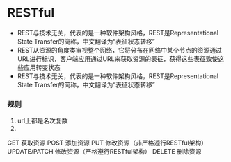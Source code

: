 

# RESTful

- REST与技术无关，代表的是一种软件架构风格，REST是Representational State Transfer的简称，中文翻译为“表征状态转移”
- REST从资源的角度类审视整个网络，它将分布在网络中某个节点的资源通过URL进行标识，客户端应用通过URL来获取资源的表征，获得这些表征致使这些应用转变状态
- REST与技术无关，代表的是一种软件架构风格，REST是Representational State Transfer的简称，中文翻译为“表征状态转移”



### 规则
1. url上都是名次复数
2. 
GET	获取资源
POST	添加资源
PUT	修改资源（非严格遵行RESTful架构）
UPDATE/PATCH	修改资源（严格遵行RESTful架构）
DELETE	删除资源